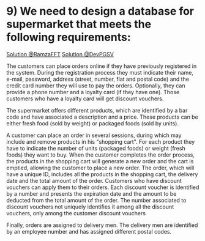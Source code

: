 # 9) We need to design a database for supermarket that meets the following requirements:
[Solution @RamzaFFT](SOLVED_RamzaFFT.md)
[Solution @DevPGSV](SOLVED_DevPGSV.md)

The customers can place orders online if they have previously registered in the system. During the registration process they must indicate their name, e-mail, password, address (street, number, flat and postal code) and the credit card number they will use to pay the orders. Optionally, they can provide a phone number and a loyalty card (if they have one). Those customers who have a loyalty card will get discount vouchers.

The supermarket offers different products, which are identified by a bar code and have associated a description and a price. These products can be either fresh food (sold by weight) or packaged foods (sold by units). 

A customer can place an order in several sessions, during which may include and remove products in his "shopping cart". For each product they have to indicate the number of units (packaged foods) or weight (fresh foods) they want to buy. When the customer completes the order process, the products in the shopping cart will generate a new order and the cart is emptied, allowing the customer to place a new order. The order, which will have a unique ID, includes all the products in the shopping cart, the delivery date and the total amount of the order. Customers who have discount vouchers can apply them to their orders. Each discount voucher is identified by a number and presents the expiration date and the amount to be deducted from the total amount of the order. The number associated to discount vouchers not uniquely identifies it among all the discount vouchers, only among the customer discount vouchers 

Finally, orders are assigned to delivery men. The delivery men are identified by an employee number and has assigned different postal codes.
